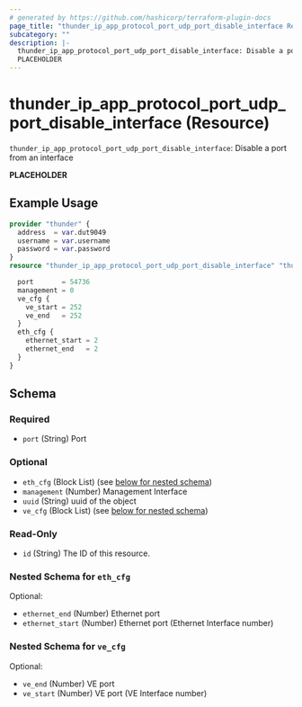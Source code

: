 ```yaml
---
# generated by https://github.com/hashicorp/terraform-plugin-docs
page_title: "thunder_ip_app_protocol_port_udp_port_disable_interface Resource - terraform-provider-thunder"
subcategory: ""
description: |-
  thunder_ip_app_protocol_port_udp_port_disable_interface: Disable a port from an interface
  PLACEHOLDER
---
```


# thunder_ip_app_protocol_port_udp_port_disable_interface (Resource)

`thunder_ip_app_protocol_port_udp_port_disable_interface`: Disable a port from an interface

__PLACEHOLDER__

## Example Usage

```terraform
provider "thunder" {
  address  = var.dut9049
  username = var.username
  password = var.password
}
resource "thunder_ip_app_protocol_port_udp_port_disable_interface" "thunder_ip_app_protocol_port_udp_port_disable_interface" {

  port       = 54736
  management = 0
  ve_cfg {
    ve_start = 252
    ve_end   = 252
  }
  eth_cfg {
    ethernet_start = 2
    ethernet_end   = 2
  }
}
```

<!-- schema generated by tfplugindocs -->
## Schema

### Required

- `port` (String) Port

### Optional

- `eth_cfg` (Block List) (see [below for nested schema](#nestedblock--eth_cfg))
- `management` (Number) Management Interface
- `uuid` (String) uuid of the object
- `ve_cfg` (Block List) (see [below for nested schema](#nestedblock--ve_cfg))

### Read-Only

- `id` (String) The ID of this resource.

<a id="nestedblock--eth_cfg"></a>
### Nested Schema for `eth_cfg`

Optional:

- `ethernet_end` (Number) Ethernet port
- `ethernet_start` (Number) Ethernet port (Ethernet Interface number)


<a id="nestedblock--ve_cfg"></a>
### Nested Schema for `ve_cfg`

Optional:

- `ve_end` (Number) VE port
- `ve_start` (Number) VE port (VE Interface number)


